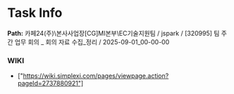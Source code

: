 # Task Info

**Path:** 카페24(주)\본사사업장\[CG]MI본부\EC기술지원팀 / jspark / [320995] 팀 주간 업무 회의 _ 회의 자료 수집_정리 / 2025-09-01_00-00-00

### WIKI
- ["https://wiki.simplexi.com/pages/viewpage.action?pageId=2737880921"]

